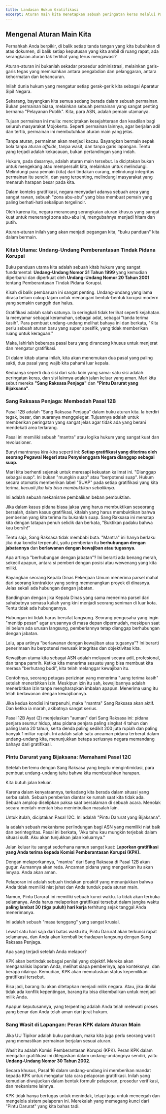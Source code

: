```yaml
---
title: Landasan Hukum Gratifikasi
excerpt: Aturan main kita menetapkan sebuah peringatan keras melalui Pasal 12B, yang menganggap setiap pemberian terkait jabatan sebagai suap. Namun, hukum juga menyediakan sebuah pintu darurat yang bijaksana lewat Pasal 12C, yang akan melindungi kita sepenuhnya dari ancaman pidana jika kita melaporkannya tepat waktu.
---
```


## Mengenal Aturan Main Kita

Pernahkah Anda berpikir, di balik setiap tanda tangan yang kita bubuhkan di atas dokumen, di balik setiap keputusan yang kita ambil di ruang rapat, ada serangkaian aturan tak terlihat yang terus mengawasi?

Aturan-aturan ini bukanlah sekadar prosedur administrasi, melainkan garis-garis tegas yang memisahkan antara pengabdian dan pelanggaran, antara kehormatan dan kehancuran.

Inilah dunia hukum yang mengatur setiap gerak-gerik kita sebagai Aparatur Sipil Negara.

Sekarang, bayangkan kita semua sedang berada dalam sebuah permainan. Bukan permainan biasa, melainkan sebuah permainan yang sangat penting bernama "Pelayanan Publik". Kita, para ASN, adalah pemain utamanya.

Tujuan permainan ini mulia: menciptakan kesejahteraan dan keadilan bagi seluruh masyarakat Mojokerto. Seperti permainan lainnya, agar berjalan adil dan tertib, permainan ini membutuhkan aturan main yang jelas.

Tanpa aturan, permainan akan menjadi kacau. Bayangkan bermain sepak bola tanpa aturan _offside_, tanpa wasit, dan tanpa garis lapangan. Tentu yang terjadi adalah kekacauan, bukan pertandingan yang indah.

Hukum, pada dasarnya, adalah aturan main tersebut. Ia diciptakan bukan untuk mengekang atau mempersulit kita, melainkan untuk melindungi. Melindungi para pemain (kita) dari tindakan curang, melindungi integritas permainan itu sendiri, dan yang terpenting, melindungi masyarakat yang menaruh harapan besar pada kita.

Dalam konteks gratifikasi, negara menyadari adanya sebuah area yang sangat rawan, sebuah "zona abu-abu" yang bisa membuat pemain yang paling berhati-hati sekalipun tergelincir.

Oleh karena itu, negara merancang serangkaian aturan khusus yang sangat kuat untuk menerangi zona abu-abu ini, mengubahnya menjadi hitam dan putih.

Aturan-aturan inilah yang akan menjadi pegangan kita, "buku panduan" kita dalam bermain.

### Kitab Utama: Undang-Undang Pemberantasan Tindak Pidana Korupsi

Buku panduan utama kita adalah sebuah kitab hukum yang sangat fundamental: **Undang-Undang Nomor 31 Tahun 1999** yang kemudian diperbarui dan diperkuat oleh **Undang-Undang Nomor 20 Tahun 2001** tentang Pemberantasan Tindak Pidana Korupsi.

Kisah di balik pembaruan ini sangat penting. Undang-undang yang lama dirasa belum cukup tajam untuk menangani bentuk-bentuk korupsi modern yang semakin canggih dan halus.

Gratifikasi adalah salah satunya. Ia seringkali tidak terlihat seperti kejahatan. Ia menyamar sebagai keramahan, sebagai adat, sebagai "tanda terima kasih". Para pembuat undang-undang melihat bahaya ini dan berkata, "Kita perlu sebuah aturan baru yang super spesifik, yang tidak memberikan ruang untuk keraguan."

Maka, lahirlah beberapa pasal baru yang dirancang khusus untuk menjerat dan mengatur gratifikasi.

Di dalam kitab utama inilah, kita akan menemukan dua pasal yang paling sakti, dua pasal yang wajib kita pahami luar kepala.

Keduanya seperti dua sisi dari satu koin yang sama: satu sisi adalah peringatan keras, dan sisi lainnya adalah jalan keluar yang aman. Mari kita sebut mereka **"Sang Raksasa Penjaga"** dan **"Pintu Darurat yang Bijaksana"**.

### Sang Raksasa Penjaga: Membedah Pasal 12B

Pasal 12B adalah "Sang Raksasa Penjaga" dalam buku aturan kita. Ia berdiri tegak, besar, dan suaranya menggelegar. Tujuannya adalah untuk memberikan peringatan yang sangat jelas agar tidak ada yang berani mendekati area terlarang.

Pasal ini memiliki sebuah "mantra" atau logika hukum yang sangat kuat dan revolusioner.

Bunyi mantranya kira-kira seperti ini: **Setiap gratifikasi yang diterima oleh seorang Pegawai Negeri atau Penyelenggara Negara dianggap sebagai suap.**

Mari kita berhenti sejenak untuk meresapi kekuatan kalimat ini. "Dianggap sebagai suap". Ini bukan "mungkin suap" atau "berpotensi suap". Hukum secara otomatis memberikan label "SUAP" pada setiap gratifikasi yang kita terima, _kecuali jika kita bisa membuktikan sebaliknya_.

Ini adalah sebuah mekanisme pembalikan beban pembuktian.

Jika dalam kasus pidana biasa jaksa yang harus membuktikan seseorang bersalah, dalam kasus gratifikasi, kitalah yang harus membuktikan bahwa pemberian yang kita terima itu bukanlah suap. Sang Raksasa ini menatap kita dengan tatapan penuh selidik dan berkata, "Buktikan padaku bahwa kau bersih!"

Tentu saja, Sang Raksasa tidak membabi buta. "Mantra" ini hanya berlaku jika dua kondisi terpenuhi, yaitu pemberian itu **berhubungan dengan jabatannya** dan **berlawanan dengan kewajiban atau tugasnya**.

Apa artinya "berhubungan dengan jabatan"? Ini berarti ada benang merah, sekecil apapun, antara si pemberi dengan posisi atau wewenang yang kita miliki.

Bayangkan seorang Kepala Dinas Pekerjaan Umum menerima parsel mahal dari seorang kontraktor yang sering memenangkan proyek di dinasnya. Jelas sekali ada hubungan dengan jabatan.

Bandingkan dengan jika Kepala Dinas yang sama menerima parsel dari sahabatnya semasa kuliah yang kini menjadi seorang seniman di luar kota. Tentu tidak ada hubungannya.

Hubungan ini tidak harus bersifat langsung. Seorang pengusaha yang ingin "menitip pesan" agar urusannya di masa depan dipermudah, meskipun saat ini belum ada urusan langsung, pemberiannya tetap dianggap berhubungan dengan jabatan.

Lalu, apa artinya "berlawanan dengan kewajiban atau tugasnya"? Ini berarti penerimaan itu berpotensi merusak integritas dan objektivitas kita.

Kewajiban utama kita sebagai ASN adalah melayani secara adil, profesional, dan tanpa pamrih. Ketika kita menerima sesuatu yang bisa membuat kita merasa "berhutang budi", kita telah melanggar kewajiban itu.

Contohnya, seorang petugas perizinan yang menerima "uang terima kasih" setelah menerbitkan izin. Meskipun izin itu sah, kewajibannya adalah menerbitkan izin tanpa mengharapkan imbalan apapun. Menerima uang itu telah berlawanan dengan kewajibannya.

Jika kedua kondisi ini terpenuhi, maka "mantra" Sang Raksasa akan aktif. Dan ketika ia marah, akibatnya sangat serius.

Pasal 12B Ayat (2) menjelaskan "auman" dari Sang Raksasa ini: pidana penjara seumur hidup, atau pidana penjara paling singkat 4 tahun dan paling lama 20 tahun, serta denda paling sedikit 200 juta rupiah dan paling banyak 1 miliar rupiah. Ini adalah salah satu ancaman pidana terberat dalam undang-undang kita, menunjukkan betapa seriusnya negara memandang bahaya dari gratifikasi.

### Pintu Darurat yang Bijaksana: Memahami Pasal 12C

Setelah bertemu dengan Sang Raksasa yang begitu mengintimidasi, para pembuat undang-undang tahu bahwa kita membutuhkan harapan.

Kita butuh jalan keluar.

Karena dalam kenyataannya, terkadang kita berada dalam situasi yang serba salah. Sebuah pemberian diantar ke rumah saat kita tidak ada. Sebuah amplop diselipkan paksa saat bersalaman di sebuah acara. Menolak secara mentah-mentah bisa menimbulkan masalah lain.

Untuk itulah, diciptakan Pasal 12C. Ini adalah "Pintu Darurat yang Bijaksana".

Ia adalah sebuah mekanisme perlindungan bagi ASN yang memiliki niat baik dan berintegritas. Pasal ini berkata, "Aku tahu kau mungkin terjebak dalam situasi sulit. Aku akan tunjukkan jalan keluarnya."

Jalan keluar itu sangat sederhana namun sangat kuat: **Laporkan gratifikasi yang Anda terima kepada Komisi Pemberantasan Korupsi (KPK).**

Dengan melaporkannya, "mantra" dari Sang Raksasa di Pasal 12B akan gugur. Aumannya akan reda. Ancaman pidana yang mengerikan itu akan lenyap. Anda akan aman.

Pelaporan ini adalah sebuah tindakan proaktif yang menunjukkan bahwa Anda tidak memiliki niat jahat dan Anda tunduk pada aturan main.

Namun, Pintu Darurat ini memiliki sebuah kunci waktu. Ia tidak akan terbuka selamanya. Anda harus melaporkan gratifikasi tersebut dalam jangka waktu **paling lambat 30 (tiga puluh) hari kerja** terhitung sejak tanggal Anda menerimanya.

Ini adalah sebuah "masa tenggang" yang sangat krusial.

Lewat satu hari saja dari batas waktu itu, Pintu Darurat akan terkunci rapat selamanya, dan Anda akan kembali berhadapan langsung dengan Sang Raksasa Penjaga.

Apa yang terjadi setelah Anda melapor?

KPK akan bertindak sebagai penilai yang objektif. Mereka akan menganalisis laporan Anda, melihat siapa pemberinya, apa konteksnya, dan berapa nilainya. Kemudian, KPK akan memutuskan status kepemilikan gratifikasi tersebut.

Bisa jadi, barang itu akan ditetapkan menjadi milik negara. Atau, jika dinilai tidak ada konflik kepentingan, barang itu bisa dikembalikan untuk menjadi milik Anda.

Apapun keputusannya, yang terpenting adalah Anda telah melewati proses yang benar dan Anda telah aman dari jerat hukum.

### Sang Wasit di Lapangan: Peran KPK dalam Aturan Main

Jika UU Tipikor adalah buku panduan, maka kita juga perlu seorang wasit yang memastikan permainan berjalan sesuai aturan.

Wasit itu adalah Komisi Pemberantasan Korupsi (KPK). Peran KPK dalam mengatur gratifikasi ini ditegaskan dalam undang-undangnya sendiri, yaitu **Undang-Undang Nomor 30 Tahun 2002**.

Secara khusus, Pasal 16 dalam undang-undang ini memberikan mandat kepada KPK untuk mengatur tata cara pelaporan gratifikasi. Inilah yang kemudian diwujudkan dalam bentuk formulir pelaporan, prosedur verifikasi, dan mekanisme lainnya.

KPK tidak hanya bertugas untuk menindak, tetapi juga untuk mencegah dan mengelola sistem pelaporan ini. Merekalah yang memegang kunci dari "Pintu Darurat" yang kita bahas tadi.
